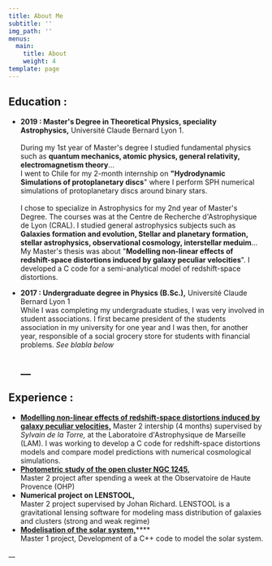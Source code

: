 ```yaml
---
title: About Me
subtitle: ''
img_path: ''
menus:
  main:
    title: About
    weight: 4
template: page
---
```

## **Education :**

* **2019 : Master's Degree in Theoretical Physics, speciality Astrophysics,** 
  Université Claude Bernard Lyon 1. \
  \
  During my 1st year of Master's degree I studied fundamental physics such as **quantum mechanics, atomic physics, general relativity, electromagnetism theory**... \
  I went to Chile for my 2-month internship on **"Hydrodynamic Simulations of protoplanetary discs**" where I perform SPH  numerical simulations of protoplanetary discs around binary stars.\
  \
  I chose to specialize in Astrophysics for my 2nd year of Master's Degree. The courses was at the Centre de Recherche d'Astrophysique de Lyon (CRAL). I studied general astrophysics subjects such as **Galaxies formation and evolution, Stellar and planetary formation, stellar astrophysics, observational cosmology, interstellar meduim**... \
  My Master's thesis was about "**Modelling non-linear effects of redshift-space distortions induced by galaxy peculiar velocities**". I developed a C code for a semi-analytical model of redshift-space distortions. 



* **2017 : Undergraduate degree in Physics (B.Sc.),** 
  Université Claude Bernard Lyon 1
  \
  While I was completing my undergraduate studies, I was very involved in student associations. I first became president of the students association in my university for one year and I was then, for another year, responsible of a social grocery store for students with financial problems.  _See blabla below_
  ## __

## Experience :

* [**Modelling non-linear effects of redshift-space distortions induced by galaxy peculiar velocities,**](https://github.com/antoine-rocher/Master-2-internship)
  Master 2 intership (4 months) supervised by _Sylvain de la Torre,_ at the Laboratoire d'Astrophysique de Marseille (LAM).
  I was working to develop a C code for redshift-space distortions models and compare model predictions with numerical cosmological simulations.
* ****[**Photometric study of the open cluster NGC 1245,**](https://github.com/antoine-rocher/Master-2-Observatory-project-OHP-)****\
  Master 2 project after spending a week at the Observatoire de Haute Provence (OHP)
* **Numerical project on LENSTOOL,**\
  Master 2 project supervised by Johan Richard. LENSTOOL is a gravitational lensing software for modeling mass distribution of galaxies and clusters (strong and weak regime)
* [**Modelisation of the solar system,**](https://github.com/antoine-rocher/Master-1-project-Solar-system)****\
  Master 1 project, Development of a C++ code to model the solar system.





__
